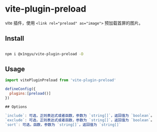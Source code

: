 # vite-plugin-preload

vite 插件，使用 `<link rel="preload" as="image">` 预加载首屏的图片。

## Install

```bash

npm i @x1ngyu/vite-plugin-preload -D

```

## Usage

```js
import vitePluginPreload from 'vite-plugin-preload'

defineConfig({
  plugins:[preload()]
})

## Options

`include`: 可选，正则表达式或者函数，参数为 `string[]`，返回值为 `boolean`。
`exclude`: 可选，正则表达式或者函数，参数为 `string[]`，返回值为 `boolean`。
`sort`: 可选，函数，参数为 `string[]`，返回值为 `string[]`

```
